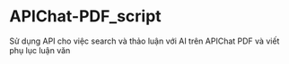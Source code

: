# APIChat-PDF_script
Sử dụng API cho việc search và thảo luận với AI trên APIChat PDF và viết phụ lục luận văn
